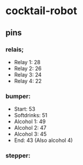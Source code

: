 # cocktail-robot

## pins

### relais;

- Relay 1: 28
- Relay 2: 26
- Relay 3: 24
- Relay 4: 22

### bumper:

- Start: 53
- Softdrinks: 51
- Alcohol 1: 49
- Alcohol 2: 47
- Alcohol 3: 45
- End: 43 (Also alcohol 4)

### stepper:

